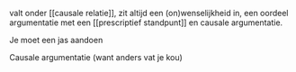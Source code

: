 valt onder [[causale relatie]], zit altijd een (on)wenselijkheid in, een oordeel 
argumentatie met een [[prescriptief standpunt]] en causale argumentatie.

Je moet een jas aandoen

Causale argumentatie (want anders vat je kou)

